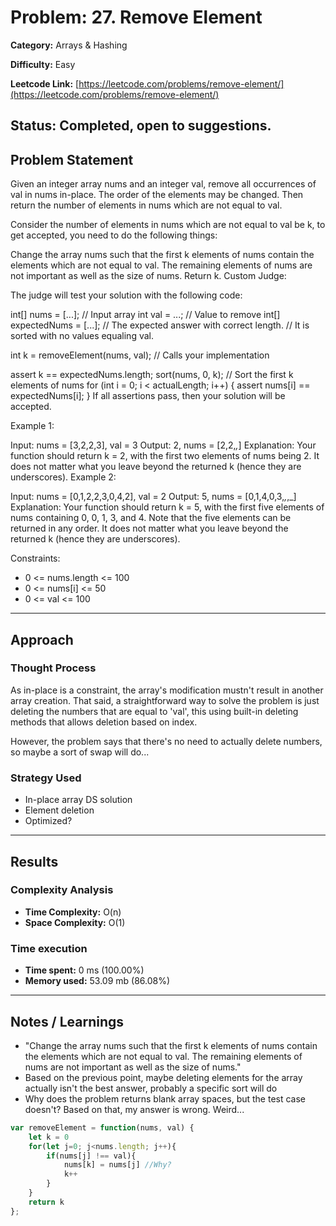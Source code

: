 # Problem: 27. Remove Element
**Category:** Arrays & Hashing

**Difficulty:** Easy

**Leetcode Link:** [https://leetcode.com/problems/remove-element/](https://leetcode.com/problems/remove-element/)

**Status:** Completed, open to suggestions.
---

## Problem Statement
Given an integer array nums and an integer val, remove all occurrences of val in nums in-place. The order of the elements may be changed. Then return the number of elements in nums which are not equal to val.

Consider the number of elements in nums which are not equal to val be k, to get accepted, you need to do the following things:

Change the array nums such that the first k elements of nums contain the elements which are not equal to val. The remaining elements of nums are not important as well as the size of nums.
Return k.
Custom Judge:

The judge will test your solution with the following code:

int[] nums = [...]; // Input array
int val = ...; // Value to remove
int[] expectedNums = [...]; // The expected answer with correct length.
                            // It is sorted with no values equaling val.

int k = removeElement(nums, val); // Calls your implementation

assert k == expectedNums.length;
sort(nums, 0, k); // Sort the first k elements of nums
for (int i = 0; i < actualLength; i++) {
    assert nums[i] == expectedNums[i];
}
If all assertions pass, then your solution will be accepted.

 

Example 1:

Input: nums = [3,2,2,3], val = 3
Output: 2, nums = [2,2,_,_]
Explanation: Your function should return k = 2, with the first two elements of nums being 2.
It does not matter what you leave beyond the returned k (hence they are underscores).
Example 2:

Input: nums = [0,1,2,2,3,0,4,2], val = 2
Output: 5, nums = [0,1,4,0,3,_,_,_]
Explanation: Your function should return k = 5, with the first five elements of nums containing 0, 0, 1, 3, and 4.
Note that the five elements can be returned in any order.
It does not matter what you leave beyond the returned k (hence they are underscores).
 

Constraints:

- 0 <= nums.length <= 100
- 0 <= nums[i] <= 50
- 0 <= val <= 100
---
## Approach

### Thought Process
As in-place is a constraint, the array's modification mustn't result in another array creation. That said, a straightforward way to solve the problem is just deleting the numbers that are equal to 'val', this using built-in deleting methods that allows deletion based on index.

However, the problem says that there's no need to actually delete numbers, so maybe a sort of swap will do...

### Strategy Used
- In-place array DS solution
- Element deletion
- Optimized?

---
## Results
### Complexity Analysis
- **Time Complexity:** O(n)
- **Space Complexity:** O(1)

### Time execution
- **Time spent:** 0 ms (100.00%) 
- **Memory used:** 53.09 mb (86.08%)

---
## Notes / Learnings
- "Change the array nums such that the first k elements of nums contain the elements which are not equal to val. The remaining elements of nums are not important as well as the size of nums."
- Based on the previous point, maybe deleting elements for the array actually isn't the best answer, probably a specific sort will do
- Why does the problem returns blank array spaces, but the test case doesn't? Based on that, my answer is wrong. Weird...

``` javascript
var removeElement = function(nums, val) {
    let k = 0
    for(let j=0; j<nums.length; j++){
        if(nums[j] !== val){ 
            nums[k] = nums[j] //Why?
            k++
        }
    }
    return k
};
```